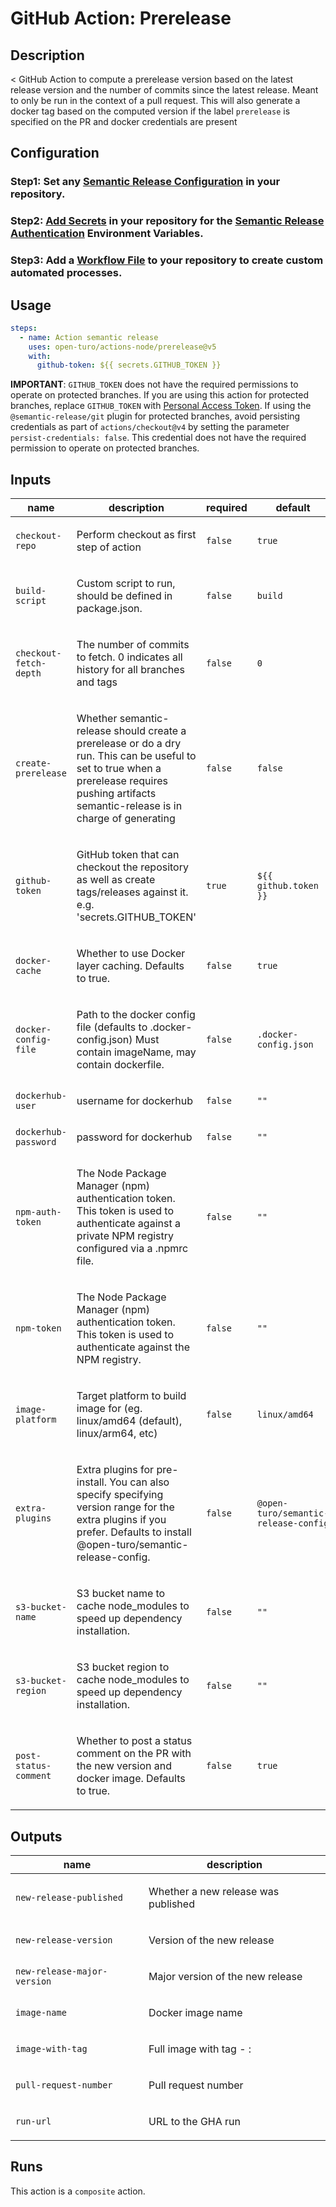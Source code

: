 # GitHub Action: Prerelease

<!-- prettier-ignore-start -->
<!-- action-docs-description source="action.yaml" -->
## Description

< GitHub Action to compute a prerelease version based on the latest release version and the number of commits since the latest release. Meant to only be run in the context of a pull request. This will also generate a docker tag based on the computed version if the label `prerelease` is specified on the PR and docker credentials are present
<!-- action-docs-description source="action.yaml" -->
<!-- prettier-ignore-end -->

## Configuration

### Step1: Set any [Semantic Release Configuration](https://github.com/semantic-release/semantic-release/blob/master/docs/usage/configuration.md#configuration) in your repository.

### Step2: [Add Secrets](https://help.github.com/en/actions/configuring-and-managing-workflows/creating-and-storing-encrypted-secrets) in your repository for the [Semantic Release Authentication](https://github.com/semantic-release/semantic-release/blob/master/docs/usage/ci-configuration.md#authentication) Environment Variables.

### Step3: Add a [Workflow File](https://help.github.com/en/articles/workflow-syntax-for-github-actions) to your repository to create custom automated processes.

## Usage

```yaml
steps:
  - name: Action semantic release
    uses: open-turo/actions-node/prerelease@v5
    with:
      github-token: ${{ secrets.GITHUB_TOKEN }}
```

**IMPORTANT**: `GITHUB_TOKEN` does not have the required permissions to operate on protected branches.
If you are using this action for protected branches, replace `GITHUB_TOKEN`
with [Personal Access Token](https://help.github.com/en/github/authenticating-to-github/creating-a-personal-access-token-for-the-command-line).
If using the `@semantic-release/git` plugin for protected branches, avoid persisting credentials as part
of `actions/checkout@v4` by setting the parameter `persist-credentials: false`. This credential does not have the
required permission to operate on protected branches.

<!-- prettier-ignore-start -->
<!-- action-docs-inputs source="action.yaml" -->
## Inputs

| name | description | required | default |
| --- | --- | --- | --- |
| `checkout-repo` | <p>Perform checkout as first step of action</p> | `false` | `true` |
| `build-script` | <p>Custom script to run, should be defined in package.json.</p> | `false` | `build` |
| `checkout-fetch-depth` | <p>The number of commits to fetch. 0 indicates all history for all branches and tags</p> | `false` | `0` |
| `create-prerelease` | <p>Whether semantic-release should create a prerelease or do a dry run. This can be useful to set to true when a prerelease requires pushing artifacts semantic-release is in charge of generating</p> | `false` | `false` |
| `github-token` | <p>GitHub token that can checkout the repository as well as create tags/releases against it. e.g. 'secrets.GITHUB_TOKEN'</p> | `true` | `${{ github.token }}` |
| `docker-cache` | <p>Whether to use Docker layer caching. Defaults to true.</p> | `false` | `true` |
| `docker-config-file` | <p>Path to the docker config file (defaults to .docker-config.json) Must contain imageName, may contain dockerfile.</p> | `false` | `.docker-config.json` |
| `dockerhub-user` | <p>username for dockerhub</p> | `false` | `""` |
| `dockerhub-password` | <p>password for dockerhub</p> | `false` | `""` |
| `npm-auth-token` | <p>The Node Package Manager (npm) authentication token. This token is used to authenticate against a private NPM registry configured via a .npmrc file.</p> | `false` | `""` |
| `npm-token` | <p>The Node Package Manager (npm) authentication token. This token is used to authenticate against the NPM registry.</p> | `false` | `""` |
| `image-platform` | <p>Target platform to build image for (eg. linux/amd64 (default), linux/arm64, etc)</p> | `false` | `linux/amd64` |
| `extra-plugins` | <p>Extra plugins for pre-install. You can also specify specifying version range for the extra plugins if you prefer.  Defaults to install @open-turo/semantic-release-config.</p> | `false` | `@open-turo/semantic-release-config ` |
| `s3-bucket-name` | <p>S3 bucket name to cache node_modules to speed up dependency installation.</p> | `false` | `""` |
| `s3-bucket-region` | <p>S3 bucket region to cache node_modules to speed up dependency installation.</p> | `false` | `""` |
| `post-status-comment` | <p>Whether to post a status comment on the PR with the new version and docker image. Defaults to true.</p> | `false` | `true` |
<!-- action-docs-inputs source="action.yaml" -->
<!-- action-docs-outputs source="action.yaml" -->
## Outputs

| name | description |
| --- | --- |
| `new-release-published` | <p>Whether a new release was published</p> |
| `new-release-version` | <p>Version of the new release</p> |
| `new-release-major-version` | <p>Major version of the new release</p> |
| `image-name` | <p>Docker image name</p> |
| `image-with-tag` | <p>Full image with tag - <image-name>:<image-version></p> |
| `pull-request-number` | <p>Pull request number</p> |
| `run-url` | <p>URL to the GHA run</p> |
<!-- action-docs-outputs source="action.yaml" -->
<!-- action-docs-runs source="action.yaml" -->
## Runs

This action is a `composite` action.
<!-- action-docs-runs source="action.yaml" -->
<!-- prettier-ignore-end -->
